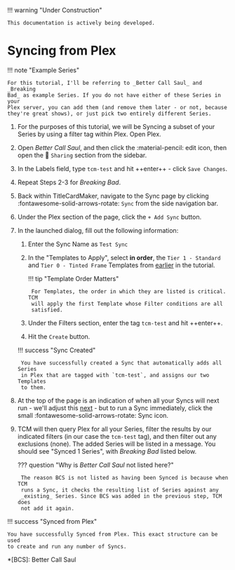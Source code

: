 !!! warning "Under Construction"

    This documentation is actively being developed.

# Syncing from Plex

!!! note "Example Series"

    For this tutorial, I'll be referring to _Better Call Saul_ and _Breaking
    Bad_ as example Series. If you do not have either of these Series in your
    Plex server, you can add them (and remove them later - or not, because
    they're great shows), or just pick two entirely different Series.

1. For the purposes of this tutorial, we will be Syncing a subset of your Series
by using a filter tag within Plex. Open Plex.

2. Open _Better Call Saul_, and then click the :material-pencil: edit icon, then
open the :busts_in_silhouette: `Sharing` section from the sidebar.

3. In the Labels field, type `tcm-test` and hit ++enter++ - click `Save Changes`.

4. Repeat Steps 2-3 for _Breaking Bad_.

5. Back within TitleCardMaker, navigate to the Sync page by clicking
:fontawesome-solid-arrows-rotate: `Sync` from the side navigation bar.

6. Under the Plex section of the page, click the `+ Add Sync` button.

7. In the launched dialog, fill out the following information:

    1. Enter the Sync Name as `Test Sync`
    2. In the "Templates to Apply", select __in order__, the `Tier 1 - Standard`
    and `Tier 0 - Tinted Frame` Templates from
    [earlier](../creating_template.md) in the tutorial.

        !!! tip "Template Order Matters"

            For Templates, the order in which they are listed is critical. TCM
            will apply the first Template whose Filter conditions are all
            satisfied.

    3. Under the Filters section, enter the tag `tcm-test` and hit ++enter++.
    4. Hit the `Create` button.

    !!! success "Sync Created"

        You have successfully created a Sync that automatically adds all Series
        in Plex that are tagged with `tcm-test`, and assigns our two Templates
        to them.

8. At the top of the page is an indication of when all your Syncs will next
run - we'll adjust this [next](../scheduler.md) - but to run a Sync
immediately, click the small :fontawesome-solid-arrows-rotate: Sync icon.

9. TCM will then query Plex for all your Series, filter the results by our
indicated filters (in our case the `tcm-test` tag), and then filter out any
exclusions (none). The added Series will be listed in a message. You should
see "Synced 1 Series", with _Breaking Bad_ listed below.

    ??? question "Why is _Better Call Saul_ not listed here?"

        The reason BCS is not listed as having been Synced is because when TCM
        runs a Sync, it checks the resulting list of Series against any
        _existing_ Series. Since BCS was added in the previous step, TCM does
        not add it again.

!!! success "Synced from Plex"

    You have successfully Synced from Plex. This exact structure can be used
    to create and run any number of Syncs.

*[BCS]: Better Call Saul
